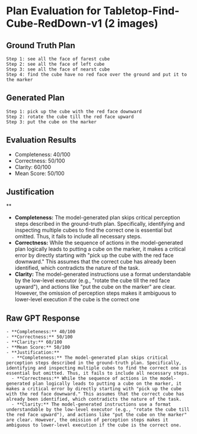 # Plan Evaluation for Tabletop-Find-Cube-RedDown-v1 (2 images)

## Ground Truth Plan
```
Step 1: see all the face of farest cube 
Step 2: see all the face of left cube 
Step 3: see all the face of nearst cube 
Step 4: find the cube have no red face over the ground and put it to the marker
```

## Generated Plan
```
Step 1: pick up the cube with the red face downward
Step 2: rotate the cube till the red face upward
Step 3: put the cube on the marker
```

## Evaluation Results
- Completeness: 40/100
- Correctness: 50/100
- Clarity: 60/100
- Mean Score: 50/100

## Justification
**  
  - **Completeness:** The model-generated plan skips critical perception steps described in the ground-truth plan. Specifically, identifying and inspecting multiple cubes to find the correct one is essential but omitted. Thus, it fails to include all necessary steps.  
  - **Correctness:** While the sequence of actions in the model-generated plan logically leads to putting a cube on the marker, it makes a critical error by directly starting with "pick up the cube with the red face downward." This assumes that the correct cube has already been identified, which contradicts the nature of the task.  
  - **Clarity:** The model-generated instructions use a format understandable by the low-level executor (e.g., "rotate the cube till the red face upward"), and actions like "put the cube on the marker" are clear. However, the omission of perception steps makes it ambiguous to lower-level execution if the cube is the correct one

## Raw GPT Response
```
- **Completeness:** 40/100  
- **Correctness:** 50/100  
- **Clarity:** 60/100  
- **Mean Score:** 50/100  
- **Justification:**  
  - **Completeness:** The model-generated plan skips critical perception steps described in the ground-truth plan. Specifically, identifying and inspecting multiple cubes to find the correct one is essential but omitted. Thus, it fails to include all necessary steps.  
  - **Correctness:** While the sequence of actions in the model-generated plan logically leads to putting a cube on the marker, it makes a critical error by directly starting with "pick up the cube with the red face downward." This assumes that the correct cube has already been identified, which contradicts the nature of the task.  
  - **Clarity:** The model-generated instructions use a format understandable by the low-level executor (e.g., "rotate the cube till the red face upward"), and actions like "put the cube on the marker" are clear. However, the omission of perception steps makes it ambiguous to lower-level execution if the cube is the correct one.
```
